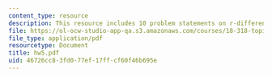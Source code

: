 ```yaml
---
content_type: resource
description: This resource includes 10 problem statements on r-differential lattices.
file: https://ol-ocw-studio-app-qa.s3.amazonaws.com/courses/18-318-topics-in-algebraic-combinatorics-spring-2006/46726cc83fd077ef17ffcf60f46b695e_hw5.pdf
file_type: application/pdf
resourcetype: Document
title: hw5.pdf
uid: 46726cc8-3fd0-77ef-17ff-cf60f46b695e
---
```

